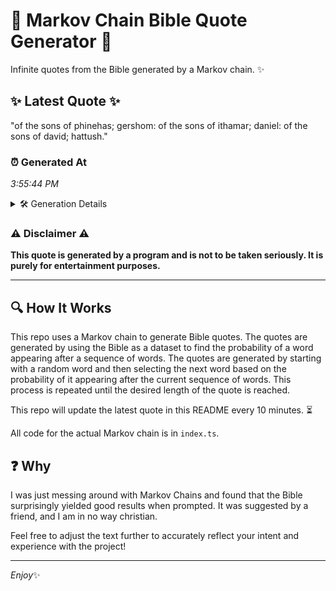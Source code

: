 # 📖 Markov Chain Bible Quote Generator 📖

Infinite quotes from the Bible generated by a Markov chain. ✨

## ✨ Latest Quote ✨
"of the sons of phinehas; gershom: of the sons of ithamar; daniel: of the sons of david; hattush."

### ⏰ Generated At
*3:55:44 PM*

<details>
    <summary>🛠️ Generation Details</summary>
    <p>
        <strong>🌱 Seed:</strong> of<br>
        <strong>🔄 Iterations:</strong> 17<br>
        <strong>📜 Context History:</strong><br>[ of ]: the<br>[ of, the ]: sons<br>[ of, the, sons ]: of<br>[ of, the, sons, of ]: phinehas;<br>[ of, the, sons, of, phinehas; ]: gershom:<br>[ of, the, sons, of, phinehas;, gershom: ]: of<br>[ the, sons, of, phinehas;, gershom:, of ]: the<br>[ sons, of, phinehas;, gershom:, of, the ]: sons<br>[ of, phinehas;, gershom:, of, the, sons ]: of<br>[ phinehas;, gershom:, of, the, sons, of ]: ithamar;<br>[ gershom:, of, the, sons, of, ithamar; ]: daniel:<br>[ of, the, sons, of, ithamar;, daniel: ]: of<br>[ the, sons, of, ithamar;, daniel:, of ]: the<br>[ sons, of, ithamar;, daniel:, of, the ]: sons<br>[ of, ithamar;, daniel:, of, the, sons ]: of<br>[ ithamar;, daniel:, of, the, sons, of ]: david;<br>[ daniel:, of, the, sons, of, david; ]: hattush.<br>
    </p>
</details>

### ⚠️ Disclaimer ⚠️
**This quote is generated by a program and is not to be taken seriously. It is purely for entertainment purposes.**

---

## 🔍 How It Works

This repo uses a Markov chain to generate Bible quotes. The quotes are generated by using the Bible as a dataset to find the probability of a word appearing after a sequence of words. The quotes are generated by starting with a random word and then selecting the next word based on the probability of it appearing after the current sequence of words. This process is repeated until the desired length of the quote is reached.

This repo will update the latest quote in this README every 10 minutes. ⏳

All code for the actual Markov chain is in `index.ts`.

## ❓ Why

I was just messing around with Markov Chains and found that the Bible surprisingly yielded good results when prompted. 
It was suggested by a friend, and I am in no way christian.

Feel free to adjust the text further to accurately reflect your intent and experience with the project!

---

*Enjoy*✨
